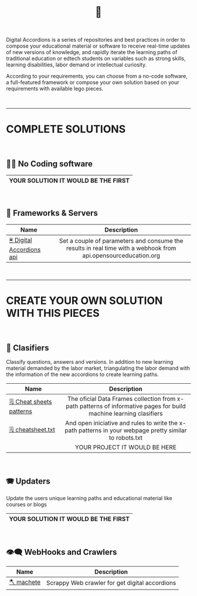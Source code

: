 <h1 align="center">📝 </h1>

<br/>

Digital Accordions is a series of repositories and best practices in order to compose your educational material or software to receive real-time updates of new versions of knowledge, and rapidly iterate the learning paths of traditional education or edtech students on variables such as strong skills, learning disabilities, labor demand or intellectual curiosity.

According to your requirements, you can choose from a no-code software, a full-featured framework or compose your own solution based on your requirements with available lego pieces.

<br/>
<hr/>

# COMPLETE SOLUTIONS

<br/>

## 👨‍💻   No Coding software 

| YOUR SOLUTION IT WOULD BE THE FIRST  |
|--------------------------------------|

<br/>

## 🍔  Frameworks & Servers   

|          Name              |      Description      | 
|----------------------------|:---------------------:|
|    [🖲 Digital Accordions api](https://github.com/opensourceducation/Digital-Accordions/tree/main/api)   | Set a couple of parameters and consume the results in real time with a webhook from api.opensourceducation.org |

<br/>
<hr/>

# CREATE YOUR OWN SOLUTION WITH THIS PIECES

<br/>

 ## 👾   Clasifiers    
 
 Classify questions, answers and versions. In addition to new learning material demanded by the labor market, triangulating the labor demand with the information of the new accordions to create learning paths. 
 
 |          Name              |      Description      | 
 |----------------------------|:---------------------:|
 | [🗒 Cheat sheets patterns](https://github.com/opensourceducation/Digital-Accordions/tree/main/cheatsheet_patterns)   | The oficial Data Frames collection from x-path patterns of informative pages for build machine learning clasifiers | 
 | [🗒 cheatsheet.txt](https://github.com/opensourceducation/Digital-Accordions/tree/main/cheatsheet_patterns)          |      And open iniciative and rules to write the x-path patterns in your webpage pretty similar to robots.txt              |
 |                            |  YOUR PROJECT IT WOULD BE HERE   |  

 
 <br/>
 
 ## 🪗  Updaters
 
 Update the users unique learning paths and educational material like courses or blogs
 
 | YOUR SOLUTION IT WOULD BE THE FIRST  |
 |--------------------------------------|
 
  <br/>
 
 ## 👁‍🗨  WebHooks and Crawlers 
 
  |          Name              |      Description      | 
  |----------------------------|:---------------------:|
  |      [🪓  machete](https://github.com/jsvanilla/machete)           | Scrappy Web crawler for get digital accordions
 
 
